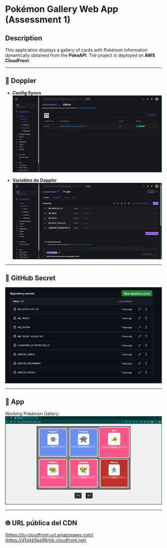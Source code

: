 # Pokémon Gallery Web App (Assessment 1)

## Description
This application displays a gallery of cards with Pokémon information dynamically obtained from the **PokeAPI**. The project is deployed on **AWS CloudFront**.

---

## 📸 Doppler

- **Config Syncs**  
![Config Syncs Doppler](docs/cap2.png)

- **Variables de Doppler**  
![Variables Doppler](docs/cap1.png)

---

## 🔐 GitHub Secret

![Secretos GitHub](docs/cap3.png)

---

## 📸 App

Working Pokémon Gallery:  
![Galería Pokémon](docs/cap4.png)

---

## 🌐 URL pública del CDN

[https://tu-cloudfront-url.amazonaws.com](https://d1izkb5ee96rhb.cloudfront.net)
